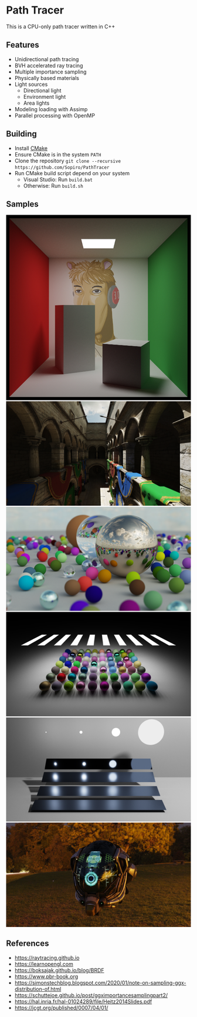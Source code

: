 # Path Tracer

This is a CPU-only path tracer written in C++

## Features
- Unidirectional path tracing
- BVH accelerated ray tracing
- Multiple importance sampling
- Physically based materials
- Light sources
  - Directional light
  - Environment light
  - Area lights
- Modeling loading with Assimp
- Parallel processing with OpenMP

## Building
- Install [CMake](https://cmake.org/install/)
- Ensure CMake is in the system `PATH`
- Clone the repository `git clone --recursive https://github.com/Sopiro/PathTracer`
- Run CMake build script depend on your system
  - Visual Studio: Run `build.bat`
  - Otherwise: Run `build.sh`

## Samples
![CornellBox](.github/image/render_1000x1000_s1024_d2147483647_t327.607s.png)
![Sponza](.github/image/render_1920x1080_s1024_d2147483647_t4680.33s.png)
![RTIOW](.github/image/render_1920x1080_s1080_d2147483647_t263.396s.png)
![Materials](.github/image/render_1920x1080_s2048_d2147483647_t885.34s.png)
![MIS](.github/image/render_1920x1080_s128_d2147483647_t191.966s.png)
![DamagedHelmet](.github/image/render_1920x1080_s2048_d2147483647_t286.828s.png)

## References
- https://raytracing.github.io
- https://learnopengl.com
- https://boksajak.github.io/blog/BRDF
- https://www.pbr-book.org
- https://simonstechblog.blogspot.com/2020/01/note-on-sampling-ggx-distribution-of.html
- https://schuttejoe.github.io/post/ggximportancesamplingpart2/
- https://hal.inria.fr/hal-01024289/file/Heitz2014Slides.pdf
- https://jcgt.org/published/0007/04/01/
